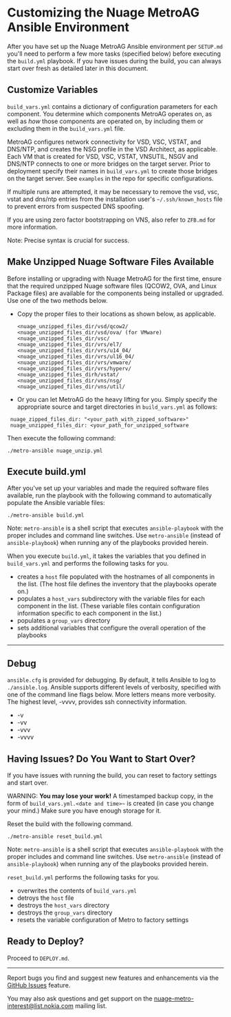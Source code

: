 # Customizing the Nuage MetroAG Ansible Environment
After you have set up the Nuage MetroAG Ansible environment per `SETUP.md` you'll need to perform a few more tasks (specified below) before executing the `build.yml` playbook. If you have issues during the build, you can always start over fresh as detailed later in this document.
## Customize Variables
`build_vars.yml` contains a dictionary of configuration parameters for each component. You determine which components MetroAG operates on, as well as *how* those components are operated on, by including them or excluding them in the `build_vars.yml` file.

MetroAG configures network connectivity for VSD, VSC, VSTAT, and DNS/NTP, and creates the NSG profile in the VSD Architect, as applicable. Each VM that is created for VSD, VSC, VSTAT, VNSUTIL, NSGV and DNS/NTP connects to one or more bridges on the target server. Prior to deployment specify their names in `build_vars.yml` to create those bridges on the target server. See `examples` in the repo for specific configurations.

If multiple runs are attempted, it may be necessary to remove the vsd, vsc, vstat and dns/ntp entries from the installation user's `~/.ssh/known_hosts` file to prevent errors from suspected DNS spoofing.

If you are using zero factor bootstrapping on VNS, also refer to `ZFB.md` for more information.

Note: Precise syntax is crucial for success.

## Make Unzipped Nuage Software Files Available
Before installing or upgrading with Nuage MetroAG for the first time, ensure that the required unzipped Nuage software files (QCOW2, OVA, and Linux Package files) are available for the components being installed or upgraded. Use one of the two methods below.
* Copy the proper files to their locations as shown below, as applicable.

  ```
  <nuage_unzipped_files_dir/vsd/qcow2/
  <nuage_unzipped_files_dir/vsd/ova/ (for VMware)
  <nuage_unzipped_files_dir/vsc/
  <nuage_unzipped_files_dir/vrs/el7/
  <nuage_unzipped_files_dir/vrs/u14_04/
  <nuage_unzipped_files_dir/vrs/ul16_04/
  <nuage_unzipped_files_dir/vrs/vmware/
  <nuage_unzipped_files_dir/vrs/hyperv/
  <nuage_unzipped_files_dirh/vstat/
  <nuage_unzipped_files_dir/vns/nsg/
  <nuage_unzipped_files_dir/vns/util/
  ```
* Or you can let MetroAG do the heavy lifting for you. Simply specify the appropriate source and target directories in `build_vars.yml` as follows:  
```
 nuage_zipped_files_dir: "<your_path_with_zipped_software>"    
 nuage_unzipped_files_dir: <your_path_for_unzipped_software  
```
  Then execute the following command:

  `./metro-ansible nuage_unzip.yml`

## Execute build.yml
After you've set up your variables and made the required software files available, run the playbook with the following command to automatically populate the Ansible variable files:

`./metro-ansible build.yml`

Note: `metro-ansible` is a shell script that executes `ansible-playbook` with the proper includes and command line switches. Use `metro-ansible` (instead of `ansible-playbook`) when running any of the playbooks provided herein.

  When you execute `build.yml`, it takes the variables that you defined in `build_vars.yml` and performs the following tasks for you.
* creates a `host` file populated with the hostnames of all components in the list. (The host file defines the inventory that the playbooks operate on.)
* populates a `host_vars` subdirectory with the variable files for each component in the list. (These variable files contain configuration information specific to each component in the list.)
* populates a `group_vars` directory
* sets additional variables that configure the overall operation of the playbooks
***
## Debug
`ansible.cfg` is provided for debugging. By default, it tells Ansible to log to `./ansible.log`. Ansible supports different levels of verbosity, specified with one of the command line flags below. More letters means more verbosity. The highest level, -vvvv, provides ssh connectivity information.
* -v
* -vv
* -vvv
* -vvvv

## Having Issues? Do You Want to Start Over?
If you have issues with running the build, you can reset to factory settings and start over.

WARNING: **You may lose your work!** A timestamped backup copy, in the form of `build_vars.yml.<date and time>~` is created (in case you change your mind.) Make sure you have enough storage for it.


Reset the build with the following command.


`./metro-ansible reset_build.yml`

Note: `metro-ansible` is a shell script that executes `ansible-playbook` with the proper includes and command line switches. Use `metro-ansible` (instead of `ansible-playbook`) when running any of the playbooks provided herein.

`reset_build.yml` performs the following tasks for you.
* overwrites the contents of `build_vars.yml`
* detroys the `host` file
* destroys the `host_vars` directory
* destroys the `group_vars` directory
* resets the variable configuration of Metro to factory settings

## Ready to Deploy?

Proceed to `DEPLOY.md`.

---
Report bugs you find and suggest new features and enhancements via the [GitHub Issues](https://github.com/nuagenetworks/nuage-metro/issues "nuage-metro issues") feature.

 You may also ask questions and get support on the [nuage-metro-interest@list.nokia.com](mailto:nuage-metro-interest@list.nokia.com "send email to nuage-metro project") mailing list.
